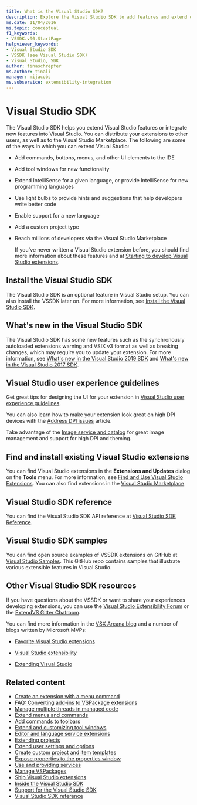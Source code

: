 ```yaml
---
title: What is the Visual Studio SDK?
description: Explore the Visual Studio SDK to add features and extend options in the Visual Studio IDE, including menus, commands, and IntelliSense.
ms.date: 11/04/2016
ms.topic: conceptual
f1_keywords:
- VSSDK.v90.StartPage
helpviewer_keywords:
- Visual Studio SDK
- VSSDK (see Visual Studio SDK)
- Visual Studio, SDK
author: tinaschrepfer
ms.author: tinali
manager: mijacobs
ms.subservice: extensibility-integration
---
```

# Visual Studio SDK

The Visual Studio SDK helps you extend Visual Studio features or integrate new features into Visual Studio. You can distribute your extensions to other users, as well as to the Visual Studio Marketplace. The following are some of the ways in which you can extend Visual Studio:

- Add commands, buttons, menus, and other UI elements to the IDE

- Add tool windows for new functionality

- Extend IntelliSense for a given language, or provide IntelliSense for new programming languages

- Use light bulbs to provide hints and suggestions that help developers write better code

- Enable support for a new language

- Add a custom project type

- Reach millions of developers via the Visual Studio Marketplace

  If you've never written a Visual Studio extension before, you should find more information about these features and at [Starting to develop Visual Studio extensions](../extensibility/starting-to-develop-visual-studio-extensions.md).

## Install the Visual Studio SDK
 The Visual Studio SDK is an optional feature in Visual Studio setup. You can also install the VSSDK later on. For more information, see [Install the Visual Studio SDK](../extensibility/installing-the-visual-studio-sdk.md).

## What's new in the Visual Studio SDK
 The Visual Studio SDK has some new features such as the synchronously autoloaded extensions warning and VSIX v3 format as well as breaking changes, which may require you to update your extension. For more information, see [What's new in the Visual Studio 2019 SDK](../extensibility/whats-new-visual-studio-2019-sdk.md) and [What's new in the Visual Studio 2017 SDK](/previous-versions/visualstudio/visual-studio-2017/extensibility/what-s-new-in-the-visual-studio-2017-sdk).

## Visual Studio user experience guidelines
 Get great tips for designing the UI for your extension in [Visual Studio user experience guidelines](../extensibility/ux-guidelines/visual-studio-user-experience-guidelines.md).

 You can also learn how to make your extension look great on high DPI devices with the [Address DPI issues](../extensibility/addressing-dpi-issues2.md) article.

 Take advantage of the [Image service and catalog](../extensibility/image-service-and-catalog.md) for great image management and support for high DPI and theming.

## Find and install existing Visual Studio extensions
 You can find Visual Studio extensions in the **Extensions and Updates** dialog on the **Tools** menu. For more information, see [Find and Use Visual Studio Extensions](../ide/finding-and-using-visual-studio-extensions.md). You can also find extensions in the [Visual Studio Marketplace](https://marketplace.visualstudio.com/)

## Visual Studio SDK reference
 You can find the Visual Studio SDK API reference at [Visual Studio SDK Reference](../extensibility/visual-studio-sdk-reference.md).

## Visual Studio SDK samples
 You can find open source examples of VSSDK extensions on GitHub at [Visual Studio Samples](https://github.com/Microsoft/VSSDK-Extensibility-Samples). This GitHub repo contains samples that illustrate various extensible features in Visual Studio.

## Other Visual Studio SDK resources
 If you have questions about the VSSDK or want to share your experiences developing extensions, you can use the [Visual Studio Extensibility Forum](https://social.msdn.microsoft.com/Forums/vstudio/home?forum=vsx) or the [ExtendVS Gitter Chatroom](https://gitter.im/Microsoft/extendvs).

 You can find more information in the [VSX Arcana blog](/archive/blogs/vsx/) and a number of blogs written by Microsoft MVPs:

- [Favorite Visual Studio extensions](https://scottdorman.blog/2014/10/05/favorite-visual-studio-extensions/)

- [Visual Studio extensibility](http://www.visualstudioextensibility.com/overview/vs/)

- [Extending Visual Studio](https://blog.slaks.net/2013-10-18/extending-visual-studio-part-1-getting-started/)

## Related content

- [Create an extension with a menu command](../extensibility/creating-an-extension-with-a-menu-command.md)
- [FAQ: Converting add-ins to VSPackage extensions](/previous-versions/visualstudio/visual-studio-2015/extensibility/faq-converting-add-ins-to-vspackage-extensions?preserve-view=true&view=vs-2015)
- [Manage multiple threads in managed code](../extensibility/managing-multiple-threads-in-managed-code.md)
- [Extend menus and commands](../extensibility/extending-menus-and-commands.md)
- [Add commands to toolbars](../extensibility/adding-commands-to-toolbars.md)
- [Extend and customizing tool windows](../extensibility/extending-and-customizing-tool-windows.md)
- [Editor and language service extensions](../extensibility/editor-and-language-service-extensions.md)
- [Extending projects](extending-projects.md)
- [Extend user settings and options](../extensibility/extending-user-settings-and-options.md)
- [Create custom project and item templates](../extensibility/creating-custom-project-and-item-templates.md)
- [Expose properties to the properties window](exposing-properties-to-the-properties-window.md)
- [Use and providing services](../extensibility/using-and-providing-services.md)
- [Manage VSPackages](../extensibility/managing-vspackages.md)
- [Ship Visual Studio extensions](../extensibility/shipping-visual-studio-extensions.md)
- [Inside the Visual Studio SDK](../extensibility/internals/inside-the-visual-studio-sdk.md)
- [Support for the Visual Studio SDK](../extensibility/support-for-the-visual-studio-sdk.md)
- [Visual Studio SDK reference](../extensibility/visual-studio-sdk-reference.md)